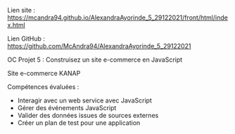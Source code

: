 Lien site : https://mcandra94.github.io/AlexandraAyorinde_5_29122021/front/html/index.html

Lien GitHub : https://github.com/McAndra94/AlexandraAyorinde_5_29122021


OC Projet 5 : Construisez un site e-commerce en JavaScript

Site e-commerce KANAP

Compétences évaluées :
- Interagir avec un web service avec JavaScript
- Gérer des événements JavaScript
- Valider des données issues de sources externes
- Créer un plan de test pour une application
